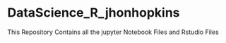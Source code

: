 # DataScience_R_jhonhopkins
This Repository Contains all the jupyter Notebook Files and Rstudio Files 
